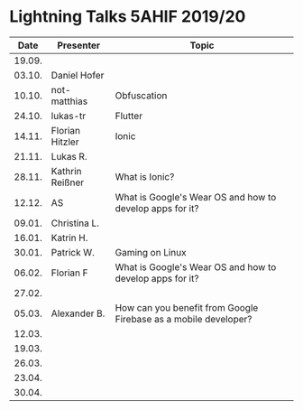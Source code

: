 # Lightning Talks 5AHIF 2019/20

|  Date  |    Presenter    |                          Topic                           |
| ------ | --------------- | -------------------------------------------------------- |
| 19.09. |                 |                                                          |
| 03.10. | Daniel Hofer    |                                                          |
| 10.10. | not-matthias    | Obfuscation                                              |
| 24.10. | lukas-tr        | Flutter                                                  |
| 14.11. | Florian Hitzler | Ionic                                                    |
| 21.11. | Lukas R.        |                                                          |
| 28.11. | Kathrin Reißner | What is Ionic?                                           |
| 12.12. | AS              | What is Google's Wear OS and how to develop apps for it? |
| 09.01. | Christina L.    |                                                          |
| 16.01. | Katrin H.       |                                                          |
| 30.01. | Patrick W.      | Gaming on Linux                                          |
| 06.02. | Florian F       | What is Google's Wear OS and how to develop apps for it? |
| 27.02. |                 |                                                          |
| 05.03. | Alexander B.    | How can you benefit from Google Firebase as a mobile developer?|
| 12.03. |                 |                                                          |
| 19.03. |                 |                                                          |
| 26.03. |                 |                                                          |
| 23.04. |                 |                                                          |
| 30.04. |                 |                                                          |
